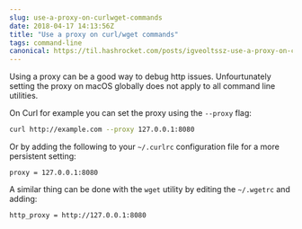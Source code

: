```yaml
---
slug: use-a-proxy-on-curlwget-commands
date: 2018-04-17 14:13:56Z
title: "Use a proxy on curl/wget commands"
tags: command-line
canonical: https://til.hashrocket.com/posts/igveoltssz-use-a-proxy-on-curlwget-commands
---
```



Using a proxy can be a good way to debug http issues. Unfourtunately setting the proxy on macOS globally does not apply to all command line utilities.

On Curl for example you can set the proxy using the `--proxy` flag:

```sh
curl http://example.com --proxy 127.0.0.1:8080
```

Or by adding the following to your `~/.curlrc` configuration file for a more persistent setting:

```
proxy = 127.0.0.1:8080
```

A similar thing can be done with the `wget` utility by editing the `~/.wgetrc` and adding:

```
http_proxy = http://127.0.0.1:8080
```
